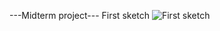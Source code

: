 ---Midterm project---
First sketch
![First sketch](https://raw.githubusercontent.com/vtn238/machineLab/master/midterm/midterm-sketch.jpg)
